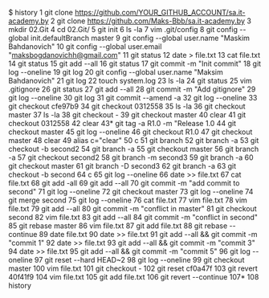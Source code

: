 $ history
    1  git clone https://github.com/YOUR_GITHUB_ACCOUNT/sa.it-academy.by
    2  git clone https://github.com/Maks-Bbb/sa.it-academy.by
    3  mkdir 02.Git
    4  cd 02.Git/
    5  git init
    6  ls -la
    7  vim .git/config
    8  git config --global init.defaultBranch master
    9  git config --global  user.name "Maskim Bahdanovich"
   10  git config --global  user.email "maksbogdanovichh@gmail.com"
   11  git status
   12  date > file.txt
   13  cat file.txt
   14  git status
   15  git add --all
   16  git status
   17  git commit -m "Init commit"
   18  git log --oneline
   19  git log
   20  git config --global  user.name "Maksim Bahdanovich"
   21  git log
   22  touch system.log
   23  ls -la
   24  git status
   25  vim .gitignore
   26  git status
   27  git add --all
   28  git commit -m "Add gitignore"
   29  git log --oneline
   30  git log
   31  git commit --amend -a
   32  git log --oneline
   33  git checkout cfe97b9
   34  git checkout 0312558
   35  ls -la
   36  git checkout master
   37  ls -la
   38  git checkout -
   39  git checkout master
   40  clear
   41  git checkout 0312558
   42  clear
   43* git tag -a R1.0 -m "Release 1.0
   44  git checkout master
   45  git log --oneline
   46  git checkout R1.0
   47  git checkout master
   48  clear
   49  alias c="clear"
   50  c
   51  git branch
   52  git branch -a
   53  git checkout -b second2
   54  git branch -a
   55  git checkout master
   56  git branch -a
   57  git checkout second2
   58  git branch -m second3
   59  git branch -a
   60  git checkout master
   61  git branch -D second3
   62  git branch -a
   63  git checkout -b second
   64  c
   65  git log --oneline
   66  date >> file.txt
   67  cat file.txt
   68  git add -all
   69  git add --all
   70  git commit -m "add commit to second"
   71  git log --oneline
   72  git checkout master
   73  git log --oneline
   74  git merge second
   75  git log --oneline
   76  cat file.txt
   77  vim file.txt
   78  vim file.txt
   79  git add --all
   80  git commit -m "conflict in master"
   81  git checkout second
   82  vim file.txt
   83  git add --all
   84  git commit -m "conflict in second"
   85  git rebase master
   86  vim file.txt
   87  git add file.txt
   88  git rebase --continue
   89  date file.txt
   90  date >> file.txt
   91  git add --all && git commit -m "commit 1"
   92  date >> file.txt
   93  git add --all && git commit -m "commit 3"
   94  date >> file.txt
   95  git add --all && git commit -m "commit 5"
   96  git log --oneline
   97  git reset --hard HEAD~2
   98  git log --oneline
   99  git checkout master
  100  vim file.txt
  101  git checkout -
  102  git reset cf0a47f
  103  git revert 40f41f9
  104  vim file.txt
  105  git add file.txt
  106  git revert --continue
  107*
  108  history